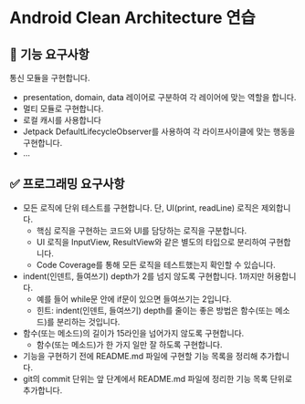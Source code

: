 # Android Clean Architecture 연습
## 🤔 기능 요구사항
통신 모듈을 구현합니다. 
- presentation, domain, data 레이어로 구분하여 각 레이어에 맞는 역할을 합니다.
- 멀티 모듈로 구현합니다. 
- 로컬 캐시를 사용합니다
- Jetpack DefaultLifecycleObserver를 사용하여 각 라이프사이클에 맞는 행동을 구현합니다.
- ...

## ✅ 프로그래밍 요구사항
- 모든 로직에 단위 테스트를 구현합니다. 단, UI(print, readLine) 로직은 제외합니다. 
  - 핵심 로직을 구현하는 코드와 UI를 담당하는 로직을 구분합니다. 
  - UI 로직을 InputView, ResultView와 같은 별도의 타입으로 분리하여 구현합니다. 
  - Code Coverage를 통해 모든 로직을 테스트했는지 확인할 수 있습니다.
- indent(인덴트, 들여쓰기) depth가 2를 넘지 않도록 구현합니다. 1까지만 허용합니다. 
  - 예를 들어 while문 안에 if문이 있으면 들여쓰기는 2입니다. 
  - 힌트: indent(인덴트, 들여쓰기) depth를 줄이는 좋은 방법은 함수(또는 메소드)를 분리하는 것입니다. 
- 함수(또는 메소드)의 길이가 15라인을 넘어가지 않도록 구현합니다. 
  - 함수(또는 메소드)가 한 가지 일만 잘 하도록 구현합니다. 
- 기능을 구현하기 전에 README.md 파일에 구현할 기능 목록을 정리해 추가합니다. 
- git의 commit 단위는 앞 단계에서 README.md 파일에 정리한 기능 목록 단위로 추가합니다.
